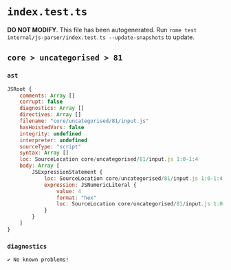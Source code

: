 # `index.test.ts`

**DO NOT MODIFY**. This file has been autogenerated. Run `rome test internal/js-parser/index.test.ts --update-snapshots` to update.

## `core > uncategorised > 81`

### `ast`

```javascript
JSRoot {
	comments: Array []
	corrupt: false
	diagnostics: Array []
	directives: Array []
	filename: "core/uncategorised/81/input.js"
	hasHoistedVars: false
	integrity: undefined
	interpreter: undefined
	sourceType: "script"
	syntax: Array []
	loc: SourceLocation core/uncategorised/81/input.js 1:0-1:4
	body: Array [
		JSExpressionStatement {
			loc: SourceLocation core/uncategorised/81/input.js 1:0-1:4
			expression: JSNumericLiteral {
				value: 4
				format: "hex"
				loc: SourceLocation core/uncategorised/81/input.js 1:0-1:4
			}
		}
	]
}
```

### `diagnostics`

```
✔ No known problems!

```
